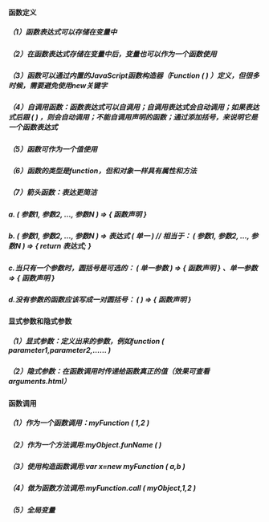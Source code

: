 #### 函数定义

##### （1）函数表达式可以存储在变量中

##### （2）在函数表达式存储在变量中后，变量也可以作为一个函数使用

##### （3）函数可以通过内置的JavaScript函数构造器（Function ( ) ）定义，但很多时候，需要避免使用new关键字

##### （4）自调用函数：函数表达式可以自调用；自调用表达式会自动调用；如果表达式后跟 ( ) ，则会自动调用；不能自调用声明的函数；通过添加括号，来说明它是一个函数表达式

##### （5）函数可作为一个值使用

##### （6）函数的类型是function，但和对象一样具有属性和方法

##### （7）箭头函数：表达更简洁

##### a. ( 参数1, 参数2, …, 参数N )  => { 函数声明 } 

##### b. ( 参数1, 参数2, …, 参数N )  => 表达式 ( 单一 )  // 相当于： ( 参数1, 参数2, …, 参数N )  => { return 表达式; } 

##### c.当只有一个参数时，圆括号是可选的： ( 单一参数 )  =>  { 函数声明 } 、单一参数 =>  { 函数声明 } 

##### d.没有参数的函数应该写成一对圆括号： ( )  =>  { 函数声明 } 

#### 显式参数和隐式参数

##### （1）显式参数：定义出来的参数，例如function ( parameter1,parameter2,…… ) 

##### （2）隐式参数：在函数调用时传递给函数真正的值（效果可查看arguments.html）

#### 函数调用

##### （1）作为一个函数调用：myFunction ( 1,2 ) 

##### （2）作为一个方法调用:myObject.funName ( ) 

##### （3）使用构造函数调用:var x=new myFunction ( a,b ) 

##### （4）做为函数方法调用:myFunction.call ( myObject,1,2 )

##### （5）全局变量